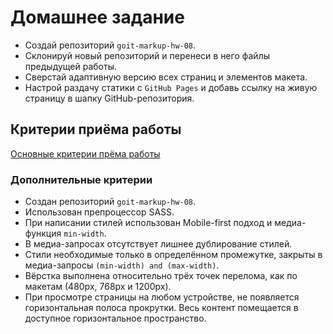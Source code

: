 # Домашнее задание

- Создай репозиторий `goit-markup-hw-08`.
- Склонируй новый репозиторий и перенеси в него файлы предыдущей работы.
- Сверстай адаптивную версию всех страниц и элементов макета.
- Настрой раздачу статики с `GitHub Pages` и добавь ссылку на живую страницу в
  шапку GitHub-репозитория.

## Критерии приёма работы

[Основные критерии прёма работы](./criteria.md)

### Дополнительные критерии

- Создан репозиторий `goit-markup-hw-08`.
- Использован препроцессор SASS.
- При написании стилей использован Mobile-first подход и медиа-функция
  `min-width`.
- В медиа-запросах отсутствует лишнее дублирование стилей.
- Стили необходимые только в определённом промежутке, закрыты в медиа-запросы
  `(min-width) and (max-width)`.
- Вёрстка выполнена относительно трёх точек перелома, как по макетам (480px,
  768px и 1200px).
- При просмотре страницы на любом устройстве, не появляется горизонтальная
  полоса прокрутки. Весь контент помещается в доступное горизонтальное
  пространство.
